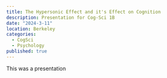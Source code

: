 ```yaml
---
title: The Hypersonic Effect and it's Effect on Cognition
description: Presentation for Cog-Sci 1B
date: "2024-3-11"
location: Berkeley
categories:
  - CogSci
  - Psychology
published: true
---
```


This was a presentation

<script>
	import Hyper from "../../../lib/components/blog/hyper.svelte"
</script>
